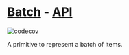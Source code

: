 # [Batch](https://tscommon.github.io/monorepo/packages/batch) - [API](https://tscommon.github.io/monorepo/api/batch)

[![codecov](https://codecov.io/gh/tscommon/monorepo/graph/badge.svg?token=I222OQNV9L)](https://codecov.io/gh/tscommon/monorepo)

A primitive to represent a batch of items.
